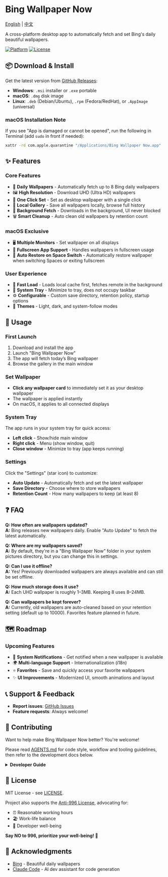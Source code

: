 # Bing Wallpaper Now

[English](README.md) | [中文](README.zh.md)

A cross-platform desktop app to automatically fetch and set Bing's daily beautiful wallpapers.

[![Platform](https://img.shields.io/badge/platform-macOS%20%7C%20Windows%20%7C%20Linux-lightgrey)](https://github.com/qiyuey/bing-wallpaper-now/releases)
[![License](https://img.shields.io/badge/license-Anti--996-blue)](https://github.com/996icu/996.ICU)

## 📦 Download & Install

Get the latest version from [GitHub Releases](https://github.com/qiyuey/bing-wallpaper-now/releases):

- **Windows**: `.msi` installer or `.exe` portable
- **macOS**: `.dmg` disk image
- **Linux**: `.deb` (Debian/Ubuntu), `.rpm` (Fedora/RedHat), or `.AppImage` (universal)

### macOS Installation Note

If you see "App is damaged or cannot be opened", run the following in Terminal (add `sudo` in front if needed):

```bash
xattr -rd com.apple.quarantine "/Applications/Bing Wallpaper Now.app"
```

## ✨ Features

### Core Features

- 📸 **Daily Wallpapers** - Automatically fetch up to 8 Bing daily wallpapers
- 🖼️ **High Resolution** - Download UHD (Ultra HD) wallpapers
- 🎨 **One Click Set** - Set as desktop wallpaper with a single click
- 📁 **Local Gallery** - Save all wallpapers locally, browse full history
- 🔄 **Background Fetch** - Downloads in the background, UI never blocked
- 🗑️ **Smart Cleanup** - Auto clean old wallpapers by retention count

### macOS Exclusive

- 🖥️ **Multiple Monitors** - Set wallpaper on all displays
- 🎯 **Fullscreen App Support** - Handles wallpapers in fullscreen usage
- 🔄 **Auto Restore on Space Switch** - Automatically restore wallpaper when switching Spaces or exiting fullscreen

### User Experience

- 🚀 **Fast Load** - Loads local cache first, fetches remote in the background
- 💾 **System Tray** - Minimize to tray, does not occupy taskbar
- ⚙️ **Configurable** - Custom save directory, retention policy, startup options
- 🎨 **Themes** - Light, dark, and system-follow modes

## 🎯 Usage

### First Launch

1. Download and install the app
2. Launch "Bing Wallpaper Now"
3. The app will fetch today’s Bing wallpaper
4. Browse the gallery in the main window

### Set Wallpaper

- **Click any wallpaper card** to immediately set it as your desktop wallpaper
- The wallpaper is applied instantly
- On macOS, it applies to all connected displays

### System Tray

The app runs in your system tray for quick access:

- **Left click** - Show/hide main window
- **Right click** - Menu (show window, quit)
- **Close window** - Minimize to tray (app keeps running)

### Settings

Click the "Settings" (star icon) to customize:

- **Auto Update** - Automatically fetch and set the latest wallpaper
- **Save Directory** - Choose where to store wallpapers
- **Retention Count** - How many wallpapers to keep (at least 8)

## ❓ FAQ

**Q: How often are wallpapers updated?**  
**A:** Bing releases new wallpapers daily. Enable "Auto Update" to fetch the latest automatically.

**Q: Where are my wallpapers saved?**  
**A:** By default, they're in a "Bing Wallpaper Now" folder in your system pictures directory, but you can change this in settings.

**Q: Can I use it offline?**  
**A:** Yes! Previously downloaded wallpapers are always available and can still be set offline.

**Q: How much storage does it use?**  
**A:** Each UHD wallpaper is roughly 1–3MB. Keeping 8 uses 8–24MB.

**Q: Can wallpapers be kept forever?**  
**A:** Currently, old wallpapers are auto-cleaned based on your retention setting (default up to 10000). Favorites feature planned in future.

## 🗺️ Roadmap

### Upcoming Features

- 🔔 **System Notifications** - Get notified when a new wallpaper is available
- 🌍 **Multi-language Support** - Internationalization (i18n)
- ⭐ **Favorites** - Save and quickly access your favorite wallpapers
- ✨ **UI Improvements** - Modernized UI, smooth animations and layout

## 📞 Support & Feedback

- **Report issues**: [GitHub Issues](https://github.com/qiyuey/bing-wallpaper-now/issues)
- **Feature requests**: Always welcome!

## 🤝 Contributing

Want to help make Bing Wallpaper Now better? You're welcome!

Please read [AGENTS.md](AGENTS.md) for code style, workflow and tooling guidelines, then refer to the development docs below.

<details>
<summary><b>Developer Guide</b></summary>

### Requirements

- Node.js 24+ (LTS)
- Rust 1.80+ (Edition 2024)
- OS: macOS 10.15+ / Windows 10+ / Linux

### Install dependencies

```bash
pnpm install
```

### Development mode

```bash
pnpm run tauri dev
```

### Build app

```bash
pnpm run tauri build
```

Builds are in `src-tauri/target/release/bundle/`.

### Project Structure

```bash
bing-wallpaper-now/
├── src/                          # Frontend (React + TypeScript)
│   ├── components/               # React components
│   ├── hooks/                    # React Hooks
│   └── types/                    # TypeScript type definitions
├── src-tauri/                    # Backend (Rust + Tauri)
│   ├── src/
│   │   ├── bing_api.rs          # Bing API integration
│   │   ├── wallpaper_manager.rs # Wallpaper management
│   │   ├── download_manager.rs  # Image downloader
│   │   └── storage.rs           # File storage
│   └── Cargo.toml               # Rust dependencies
└── scripts/                      # Build scripts
```

### Tech Stack

**Frontend**: React 19, TypeScript, Vite

**Backend**: Tauri 2.0, Rust (Edition 2024)

**Core crates**:

- `reqwest` - HTTP client
- `serde/serde_json` - Serialization
- `chrono` - Dates and time
- `wallpaper` - Cross-platform wallpaper setter
- `objc2` - macOS native APIs

### Workflow

1. Fork this repo
2. Create feature branch (`git checkout -b feature/AmazingFeature`)
3. Commit changes (`git commit -m 'Add some AmazingFeature'`)
4. Push your branch (`git push origin feature/AmazingFeature`)
5. Open a Pull Request

### Quality Checks

Before submitting a PR, run:

```bash
make check  # Run all checks

# Or individually:
pnpm run lint          # ESLint
pnpm run format:check  # Prettier
pnpm run typecheck     # TypeScript
cargo fmt              # Rust formatting
cargo clippy           # Rust lints
cargo test             # Rust tests
```

</details>

## 📄 License

MIT License - see [LICENSE](LICENSE).

Project also supports the [Anti-996 License](https://github.com/996icu/996.ICU), advocating for:

- ⏰ Reasonable working hours
- 🏖️ Work-life balance
- 💪 Developer well-being

**Say NO to 996, prioritize your well-being! 💪**

## 🙏 Acknowledgments

- [Bing](https://www.bing.com) - Beautiful daily wallpapers
- [Claude Code](https://claude.com/code) - AI dev assistant for code generation
